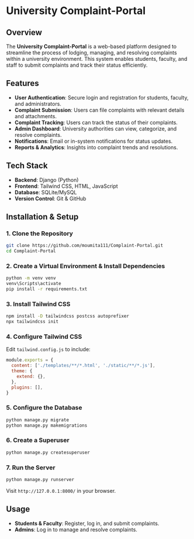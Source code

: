 # University Complaint-Portal

## Overview
The **University Complaint-Portal** is a web-based platform designed to streamline the process of lodging, managing, and resolving complaints within a university environment. This system enables students, faculty, and staff to submit complaints and track their status efficiently.

## Features
- **User Authentication**: Secure login and registration for students, faculty, and administrators.
- **Complaint Submission**: Users can file complaints with relevant details and attachments.
- **Complaint Tracking**: Users can track the status of their complaints.
- **Admin Dashboard**: University authorities can view, categorize, and resolve complaints.
- **Notifications**: Email or in-system notifications for status updates.
- **Reports & Analytics**: Insights into complaint trends and resolutions.

## Tech Stack
- **Backend**: Django (Python)
- **Frontend**: Tailwind CSS, HTML, JavaScript
- **Database**: SQLite/MySQL
- **Version Control**: Git & GitHub

## Installation & Setup
### 1. Clone the Repository
```bash
git clone https://github.com/moumita111/Complaint-Portal.git
cd Complaint-Portal
```

### 2. Create a Virtual Environment & Install Dependencies
```bash
python -m venv venv
venv\Scripts\activate
pip install -r requirements.txt
```

### 3. Install Tailwind CSS
```bash
npm install -D tailwindcss postcss autoprefixer
npx tailwindcss init
```

### 4. Configure Tailwind CSS
Edit `tailwind.config.js` to include:
```javascript
module.exports = {
  content: ['./templates/**/*.html', './static/**/*.js'],
  theme: {
    extend: {},
  },
  plugins: [],
}
```

### 5. Configure the Database
```bash
python manage.py migrate
python manage.py makemigrations
```

### 6. Create a Superuser
```bash
python manage.py createsuperuser
```

### 7. Run the Server
```bash
python manage.py runserver
```
Visit `http://127.0.0.1:8000/` in your browser.

## Usage
- **Students & Faculty**: Register, log in, and submit complaints.
- **Admins**: Log in to manage and resolve complaints.
